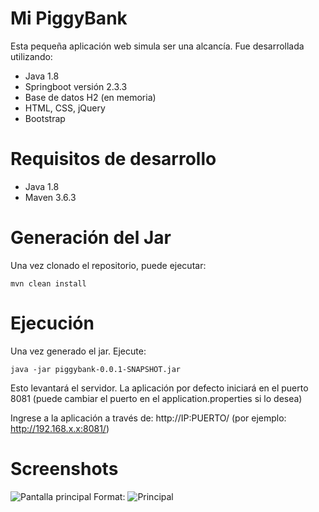 # Mi PiggyBank

Esta pequeña aplicación web simula ser una alcancía. Fue desarrollada utilizando:

- Java 1.8
- Springboot versión 2.3.3
- Base de datos H2 (en memoria)
- HTML, CSS, jQuery
- Bootstrap


# Requisitos de desarrollo

- Java 1.8
- Maven 3.6.3


# Generación del Jar

Una vez clonado el repositorio, puede ejecutar:

```
mvn clean install
```

# Ejecución

Una vez generado el jar. Ejecute:

```
java -jar piggybank-0.0.1-SNAPSHOT.jar
```

Esto levantará el servidor. La aplicación por defecto iniciará en el puerto 8081 (puede cambiar el puerto en el application.properties si lo desea)

Ingrese a la aplicación a través de: http://IP:PUERTO/ (por ejemplo: http://192.168.x.x:8081/)

# Screenshots

![Pantalla principal](/sreenshots/1.PNG)
Format: ![Principal](url)



